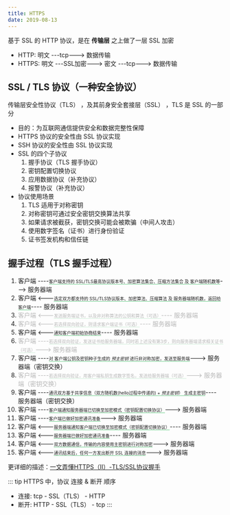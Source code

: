 ```yaml
---
title: HTTPS
date: 2019-08-13
---
```


基于 SSL 的 HTTP 协议，是在 **传输层** 之上做了一层 SSL 加密
+ HTTP: 明文 ---tcp---> 数据传输
+ HTTPS: 明文 ---SSL加密---> 密文 ---tcp---> 数据传输

## SSL / TLS 协议（一种安全协议）

传输层安全性协议（TLS） ，及其前身安全套接层（SSL） ，TLS 是 SSL 的一部分

+ 目的：为互联网通信提供安全和数据完整性保障
+ HTTPS 协议的安全性由 SSL 协议实现
+ SSH 协议的安全性由 SSL 协议实现
+ SSL 的四个子协议
    1. 握手协议（TLS 握手协议）
    2. 密钥配置切换协议
    3. 应用数据协议（补充协议）
    4. 报警协议（补充协议）
+ 协议使用场景
    1. TLS 适用于对称密钥
    2. 对称密钥可通过安全密钥交换算法共享
    3. 如果请求被截获，密钥交换可能会被欺骗（中间人攻击）
    4. 使用数字签名（证书）进行身份验证
    5. 证书签发机构和信任链

## 握手过程（TLS 握手过程）

1. 客户端 ----<span style="font-size:10px;border-bottom:1px solid #67cc86;">客户端支持的 SSL/TLS最高协议版本号、加密算法集合、压缩方法集合 及 客户端随机数等</span>---> 服务器端
2. 客户端 <---<span style="font-size:10px;border-bottom:1px solid #67cc86;">选定双方都支持的 SSL/TLS协议版本、加密算法、压缩算法 及 服务器端随机数，返回给客户端</span>---- 服务器端
3. <span style="opacity: 0.3;">客户端 <---<span style="font-size:10px;border-bottom:1px solid #67cc86;">发送服务端证书，以及非对称算法的公钥和算法（可选）</span>---- 服务器端 </span>
4. <span style="opacity: 0.3;">客户端 <---<span style="font-size:10px;border-bottom:1px solid #67cc86;">若选择双向验证，则请求客户端证书（可选）</span>---- 服务器端 </span>
5. 客户端 <---<span style="font-size:10px;border-bottom:1px solid #67cc86;">通知客户端初始协商结束</span>---- 服务器端
6. <span style="opacity: 0.3;">客户端 ----<span style="font-size:10px;border-bottom:1px solid #67cc86;">若选择双向验证，发送证书给服务器端，同时若上述没有第3步，则向服务器端请求相关证书（可选）</span>---> 服务器端 </span>
7. 客户端 ----<span style="font-size:10px;border-bottom:1px solid #67cc86;">对 客户端公钥及密钥种子生成的 *预主密钥* 进行非对称加密，发送至服务端</span>---> 服务器端（密钥交换）
8. <span style="opacity: 0.3;">客户端 ----<span style="font-size:10px;border-bottom:1px solid #67cc86;">若选择双向验证，用客户端私钥生成数字签名，发送给服务器端（可选）</span>---> 服务器端（密钥交换）</span>
9. 客户端 ----<span style="font-size:10px;border-bottom:1px solid #67cc86;">通讯双方基于共享信息（双方随机数(hello过程中传递的) + *预主密钥*） 生成主密钥</span>---- 服务器端（密钥交换）
10. 客户端 ----<span style="font-size:10px;border-bottom:1px solid #67cc86;">客户端通知服务器端已切换至加密模式（密钥配置切换协议）</span>---> 服务器端
11. 客户端 ----<span style="font-size:10px;border-bottom:1px solid #67cc86;">客户端已做好加密通讯准备</span>---> 服务器端
12. 客户端 <---<span style="font-size:10px;border-bottom:1px solid #67cc86;">服务器端通知客户端已切换至加密模式（密钥配置切换协议）</span>---- 服务器端
13. 客户端 <---<span style="font-size:10px;border-bottom:1px solid #67cc86;">服务器端已做好加密通讯准备</span>---- 服务器端
14. 客户端 <---<span style="font-size:10px;border-bottom:1px solid #67cc86;">双方数据通信，传输的内容使用主密钥进行对称加密</span>---> 服务器端
15. 客户端 <---<span style="font-size:10px;border-bottom:1px solid #67cc86;">通讯结束后，任何一方发出断开 SSL 连接的消息</span>---> 服务器端

更详细的描述：[一文弄懂HTTPS（II）-TLS/SSL协议握手](https://ayase.moe/2018/11/15/https-tls/)

::: tip HTTPS 中，协议 连接 & 断开 顺序
+ 连接: tcp - SSL（TLS） - HTTP
+ 断开: HTTP - SSL（TLS） - tcp
:::